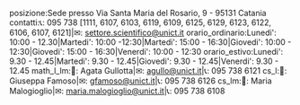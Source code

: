 posizione:Sede presso Via Santa Maria del Rosario, 9 - 95131 Catania
contatti:📞: 095 738 [1111, 6107, 6103, 6119, 6109, 6125, 6129, 6123, 6122, 6106, 6107, 6121]|✉: settore.scientifico@unict.it
orario_ordinario:Lunedi': 10:00 - 12.30|Martedi': 10:00 -12:30|Martedi': 15:00 - 16:30|Giovedi': 10:00 - 12:30|Giovedi': 15:00 - 16:30|Venerdi': 10:00 - 12:30
orario_estivo:Lunedi': 9.30 - 12.45|Martedi': 9.30 - 12.45|Giovedi': 9.30 - 12.45|Venerdi': 9.30 - 12.45
math_l_lm:👤: Agata Gullotta|✉: agullo@unict.it|📞: 095 738 6121
cs_l:👤: Giuseppa Famoso|✉: gfamoso@unict.it|📞: 095 738 6126
cs_lm:👤: Maria Malogioglio|✉: maria.malogioglio@unict.it|📞: 095 738 6108
